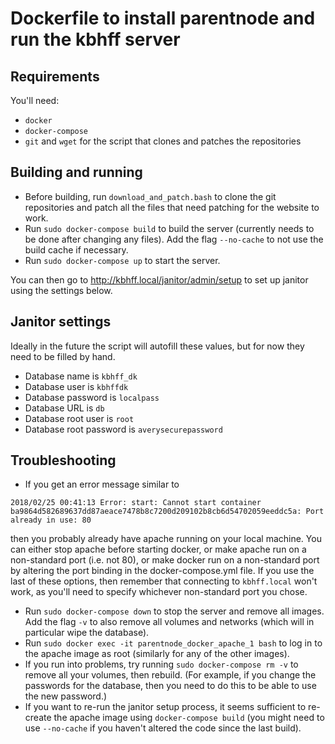 # Dockerfile to install parentnode and run the kbhff server

## Requirements

You'll need:
 - `docker`
 - `docker-compose`
 - `git` and `wget` for the script that clones and patches the repositories

## Building and running

 - Before building, run `download_and_patch.bash` to clone the git repositories and patch all the files that need patching for the website to work.
 - Run `sudo docker-compose build` to build the server (currently needs to be done after changing any files). Add the flag `--no-cache` to not use the build cache if necessary.
 - Run `sudo docker-compose up` to start the server.

You can then go to http://kbhff.local/janitor/admin/setup to set up janitor using the settings below.


## Janitor settings

Ideally in the future the script will autofill these values, but for now they need to be filled by hand.

 - Database name is `kbhff_dk`
 - Database user is `kbhffdk`
 - Database password is `localpass`
 - Database URL is `db`
 - Database root user is `root`
 - Database root password is `averysecurepassword`

## Troubleshooting

 - If you get an error message similar to

```
2018/02/25 00:41:13 Error: start: Cannot start container ba9864d582689637dd87aeace7478b8c7200d209102b8cb6d54702059eeddc5a: Port already in use: 80
```

then you probably already have apache running on your local machine. You can either stop apache before starting docker, or make apache run on a non-standard port (i.e. not 80), or make docker run on a non-standard port by altering the port binding in the docker-compose.yml file. If you use the last of these options, then remember that connecting to `kbhff.local` won't work, as you'll need to specify whichever non-standard port you chose.
 - Run `sudo docker-compose down` to stop the server and remove all images. Add the flag `-v` to also remove all volumes and networks (which will in particular wipe the database).
 - Run `sudo docker exec -it parentnode_docker_apache_1 bash` to log in to the apache image as root (similarly for any of the other images).
 - If you run into problems, try running `sudo docker-compose rm -v` to remove all your volumes, then rebuild. (For example, if you change the passwords for the database, then you need to do this to be able to use the new password.)
 - If you want to re-run the janitor setup process, it seems sufficient to re-create the apache image using `docker-compose build` (you might need to use `--no-cache` if you haven't altered the code since the last build).
